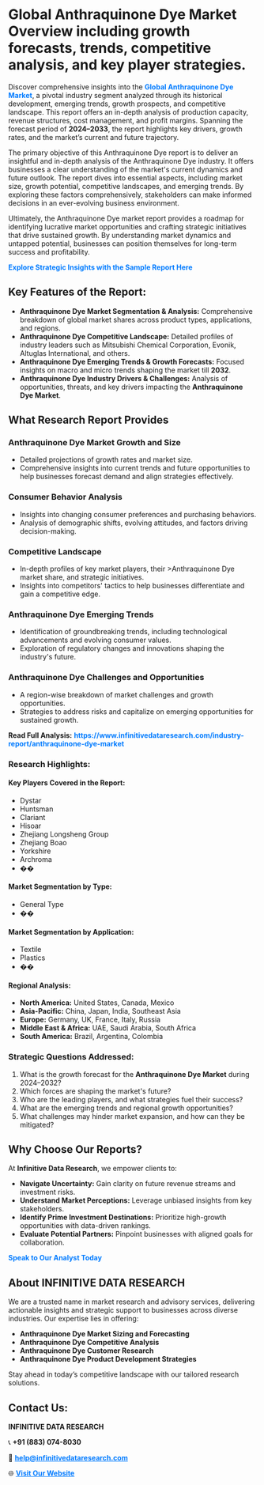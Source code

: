 <h1>Global Anthraquinone Dye Market Overview including growth forecasts, trends, competitive analysis, and key player strategies.</h1>
<p>
Discover comprehensive insights into the 
<a href="https://www.infinitivedataresearch.com/industry-report/anthraquinone-dye-market" rel="dofollow" style="color: #007BFF; text-decoration: none;"><strong>Global Anthraquinone Dye Market</strong></a>, a pivotal industry segment analyzed through its historical development, emerging trends, growth prospects, and competitive landscape. This report offers an in-depth analysis of production capacity, revenue structures, cost management, and profit margins. Spanning the forecast period of <strong>2024–2033</strong>, the report highlights key drivers, growth rates, and the market’s current and future trajectory.
</p>
<p>
The primary objective of this Anthraquinone Dye report is to deliver an insightful and in-depth analysis of the Anthraquinone Dye industry. It offers businesses a clear understanding of the market's current dynamics and future outlook. The report dives into essential aspects, including market size, growth potential, competitive landscapes, and emerging trends. By exploring these factors comprehensively, stakeholders can make informed decisions in an ever-evolving business environment.
</p>
<p>
Ultimately, the Anthraquinone Dye market report provides a roadmap for identifying lucrative market opportunities and crafting strategic initiatives that drive sustained growth. By understanding market dynamics and untapped potential, businesses can position themselves for long-term success and profitability.
</p>
<p>
<a href="https://www.infinitivedataresearch.com/request-sample/reportId=108227" style="color: #007BFF; text-decoration: none;"><strong>Explore Strategic Insights with the Sample Report Here</strong></a>
</p>

<h2>Key Features of the Report:</h2>
<ul>
<li><strong>Anthraquinone Dye Market Segmentation & Analysis:</strong> Comprehensive breakdown of global market shares across product types, applications, and regions.</li>
<li><strong>Anthraquinone Dye Competitive Landscape:</strong> Detailed profiles of industry leaders such as Mitsubishi Chemical Corporation, Evonik, Altuglas International, and others.</li>
<li><strong>Anthraquinone Dye Emerging Trends & Growth Forecasts:</strong> Focused insights on macro and micro trends shaping the market till <strong>2032</strong>.</li>
<li><strong>Anthraquinone Dye Industry Drivers & Challenges:</strong> Analysis of opportunities, threats, and key drivers impacting the <strong>Anthraquinone Dye Market</strong>.</li>
</ul>

<h2>What Research Report Provides</h2>
<h3>Anthraquinone Dye Market Growth and Size</h3>
<ul>
<li>Detailed projections of growth rates and market size.</li>
<li>Comprehensive insights into current trends and future opportunities to help businesses forecast demand and align strategies effectively.</li>
</ul>

<h3>Consumer Behavior Analysis</h3>
<ul>
<li>Insights into changing consumer preferences and purchasing behaviors.</li>
<li>Analysis of demographic shifts, evolving attitudes, and factors driving decision-making.</li>
</ul>

<h3>Competitive Landscape</h3>
<ul>
<li>In-depth profiles of key market players, their >Anthraquinone Dye market share, and strategic initiatives.</li>
<li>Insights into competitors' tactics to help businesses differentiate and gain a competitive edge.</li>
</ul>

<h3>Anthraquinone Dye Emerging Trends</h3>
<ul>
<li>Identification of groundbreaking trends, including technological advancements and evolving consumer values.</li>
<li>Exploration of regulatory changes and innovations shaping the industry's future.</li>
</ul>

<h3>Anthraquinone Dye Challenges and Opportunities</h3>
<ul>
<li>A region-wise breakdown of market challenges and growth opportunities.</li>
<li>Strategies to address risks and capitalize on emerging opportunities for sustained growth.</li>
</ul>
<p><strong>Read Full Analysis:</strong> <a href="https://www.infinitivedataresearch.com/industry-report/anthraquinone-dye-market" rel="dofollow" style="color: #007BFF; text-decoration: none;"><strong>https://www.infinitivedataresearch.com/industry-report/anthraquinone-dye-market</strong></a></p>
<h3>Research Highlights:</h3>
<h4>Key Players Covered in the Report:</h4>
<ul><li>Dystar</li><li>Huntsman</li><li>Clariant</li><li>Hisoar</li><li>Zhejiang Longsheng Group</li><li>Zhejiang Boao</li><li>Yorkshire</li><li>Archroma</li><li>��</li></ul>
<h4>Market Segmentation by Type:</h4>
<ul><li>General Type</li><li>��</li></ul>
<h4>Market Segmentation by Application:</h4>
<ul><li>Textile</li><li>Plastics</li><li>��</li></ul>

<h4>Regional Analysis:</h4>
<ul>
<li><strong>North America:</strong> United States, Canada, Mexico</li>
<li><strong>Asia-Pacific:</strong> China, Japan, India, Southeast Asia</li>
<li><strong>Europe:</strong> Germany, UK, France, Italy, Russia</li>
<li><strong>Middle East & Africa:</strong> UAE, Saudi Arabia, South Africa</li>
<li><strong>South America:</strong> Brazil, Argentina, Colombia</li>
</ul>

<h3>Strategic Questions Addressed:</h3>
<ol>
<li>What is the growth forecast for the <strong>Anthraquinone Dye Market</strong> during 2024–2032?</li>
<li>Which forces are shaping the market's future?</li>
<li>Who are the leading players, and what strategies fuel their success?</li>
<li>What are the emerging trends and regional growth opportunities?</li>
<li>What challenges may hinder market expansion, and how can they be mitigated?</li>
</ol>

<h2>Why Choose Our Reports?</h2>
<p>At <strong>Infinitive Data Research</strong>, we empower clients to:</p>
<ul>
<li><strong>Navigate Uncertainty:</strong> Gain clarity on future revenue streams and investment risks.</li>
<li><strong>Understand Market Perceptions:</strong> Leverage unbiased insights from key stakeholders.</li>
<li><strong>Identify Prime Investment Destinations:</strong> Prioritize high-growth opportunities with data-driven rankings.</li>
<li><strong>Evaluate Potential Partners:</strong> Pinpoint businesses with aligned goals for collaboration.</li>
</ul>
<p><a href="https://www.infinitivedataresearch.com/industry-report/anthraquinone-dye-market" rel="dofollow" style="color: #007BFF; text-decoration: none;"><strong>Speak to Our Analyst Today</strong></a></p>

<h2>About INFINITIVE DATA RESEARCH</h2>
<p>We are a trusted name in market research and advisory services, delivering actionable insights and strategic support to businesses across diverse industries. Our expertise lies in offering:</p>
<ul>
<li><strong>Anthraquinone Dye Market Sizing and Forecasting</strong></li>
<li><strong>Anthraquinone Dye Competitive Analysis</strong></li>
<li><strong>Anthraquinone Dye Customer Research</strong></li>
<li><strong>Anthraquinone Dye Product Development Strategies</strong></li>
</ul>
<p>Stay ahead in today’s competitive landscape with our tailored research solutions.</p>

<h2>Contact Us:</h2>
<p><strong>INFINITIVE DATA RESEARCH</strong></p>
<p>📞 <strong>+91 (883) 074-8030</strong></p>
<p>📧 <strong><a href="mailto:help@infinitivedataresearch.com" style="color: #007BFF;">help@infinitivedataresearch.com</a></strong></p>
<p>🌐 <strong><a href="https://www.infinitivedataresearch.com" rel="dofollow" style="color: #007BFF;">Visit Our Website</a></strong></p>
